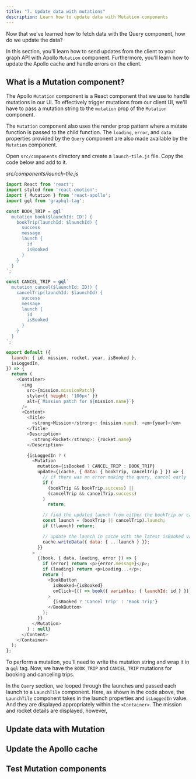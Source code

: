 ```yaml
---
title: "7. Update data with mutations"
description: Learn how to update data with Mutation components
---
```


Now that we've learned how to fetch data with the Query component, how do we update the data?

In this section, you'll learn how to send updates from the client to your graph API with Apollo `Mutation` component. Furthermore, you'll learn how to update the Apollo cache and handle errors on the client.

<h2 id="query-component">What is a Mutation component?</h2>

The Apollo `Mutation` component is a React component that we use to handle mutations in our UI. To effectively trigger mutations from our client UI, we'll have to pass a mutation string to the `mutation` prop of the `Mutation` component.

The `Mutation` component also uses the render prop pattern where a mutate function is passed to the child function. The `loading`, `error`, and `data` properties provided by the `Query` component are also made available by the `Mutation` component.

Open `src/components` directory and create a `launch-tile.js` file. Copy the code below and add to it.

_src/components/launch-tile.js_

```js
import React from 'react';
import styled from 'react-emotion';
import { Mutation } from 'react-apollo';
import gql from 'graphql-tag';

const BOOK_TRIP = gql`
  mutation book($launchId: ID!) {
    bookTrip(launchId: $launchId) {
      success
      message
      launch {
        id
        isBooked
      }
    }
  }
`;

const CANCEL_TRIP = gql`
  mutation cancel($launchId: ID!) {
    cancelTrip(launchId: $launchId) {
      success
      message
      launch {
        id
        isBooked
      }
    }
  }
`;

export default ({
  launch: { id, mission, rocket, year, isBooked },
  isLoggedIn,
}) => {
  return (
    <Container>
      <img
        src={mission.missionPatch}
        style={{ height: '100px' }}
        alt={`Mission patch for ${mission.name}`}
      />
      <Content>
        <Title>
          <strong>Mission</strong>: {mission.name}, <em>{year}</em>
        </Title>
        <Description>
          <strong>Rocket</strong>: {rocket.name}
        </Description>

        {isLoggedIn ? (
          <Mutation
            mutation={isBooked ? CANCEL_TRIP : BOOK_TRIP}
            update={(cache, { data: { bookTrip, cancelTrip } }) => {
              // if there was an error making the query, cancel early
              if (
                (bookTrip && bookTrip.success) ||
                (cancelTrip && cancelTrip.success)
              )
                return;

              // find the updated launch from either the bookTrip or cancelTrip mutation
              const launch = (bookTrip || cancelTrip).launch;
              if (!launch) return;

              // update the launch in cache with the latest isBooked value
              cache.writeData({ data: { ...launch } });
            }}
          >
            {(book, { data, loading, error }) => {
              if (error) return <p>{error.message}</p>;
              if (loading) return <p>Loading...</p>;
              return (
                <BookButton
                  isBooked={isBooked}
                  onClick={() => book({ variables: { launchId: id } })}
                >
                  {isBooked ? 'Cancel Trip' : 'Book Trip'}
                </BookButton>
              );
            }}
          </Mutation>
        ) : null}
      </Content>
    </Container>
  );
};
```

To perform a mutation, you'll need to write the mutation string and wrap it in a `gql` tag. Now, we have the `BOOK_TRIP` and `CANCEL_TRIP` mutations for booking and canceling trips.

In the `Query` section, we looped through the launches and passed each launch to a  `LaunchTile` component. Here, as shown in the code above, the `LaunchTile` component takes in the launch properties and `isLoggedIn` value. And they are displayed appropriately within the `<Container>`. The mission and rocket details are displayed, however,



<h2 id="fetch-data">Update data with Mutation</h2>

<h2 id="pagination">Update the Apollo cache</h2>

<h2 id="testing">Test Mutation components</h2>